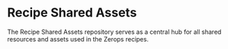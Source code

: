 # Recipe Shared Assets

The Recipe Shared Assets repository serves as a central hub for all shared resources and assets used in the Zerops recipes.